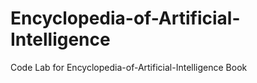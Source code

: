 # Encyclopedia-of-Artificial-Intelligence
Code Lab for Encyclopedia-of-Artificial-Intelligence Book
